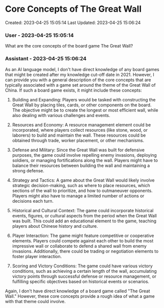 # Core Concepts of The Great Wall

Created: 2023-04-25 15:05:14
Last Updated: 2023-04-25 15:06:24

### User - 2023-04-25 15:05:14

What are the core concepts of the board game The Great Wall?

### Assistant - 2023-04-25 15:06:24

As an AI language model, I don't have direct knowledge of any board games that might be created after my knowledge cut-off date in 2021. However, I can provide you with a general description of the core concepts that are typically associated with a game set around the theme of the Great Wall of China. If such a board game exists, it might include these concepts:

1. Building and Expanding: Players would be tasked with constructing the Great Wall by placing tiles, cards, or other components on the board. The objective might be to create the longest or most efficient wall, while also dealing with various challenges and events.

2. Resources and Economy: A resource management element could be incorporated, where players collect resources (like stone, wood, or laborers) to build and maintain the wall. These resources could be obtained through trade, worker placement, or other mechanisms.

3. Defense and Military: Since the Great Wall was built for defensive purposes, the game could involve repelling enemy invasions, deploying soldiers, or managing fortifications along the wall. Players might have to balance their resources between building the wall and maintaining a strong defense.

4. Strategy and Tactics: A game about the Great Wall would likely involve strategic decision-making, such as where to place resources, which sections of the wall to prioritize, and how to outmaneuver opponents. Players might also have to manage a limited number of actions or decisions each turn.

5. Historical and Cultural Context: The game could incorporate historical events, figures, or cultural aspects from the period when the Great Wall was built. This could add an educational element to the game, teaching players about Chinese history and culture.

6. Player Interaction: The game might feature competitive or cooperative elements. Players could compete against each other to build the most impressive wall or collaborate to defend a shared wall from enemy invasions. Additionally, there could be trading or negotiation elements to foster player interaction.

7. Scoring and Victory Conditions: The game could have various victory conditions, such as achieving a certain length of the wall, accumulating victory points through successful defense or resource management, or fulfilling specific objectives based on historical events or scenarios.

Again, I don't have direct knowledge of a board game called "The Great Wall." However, these core concepts provide a rough idea of what a game with that theme could involve.

